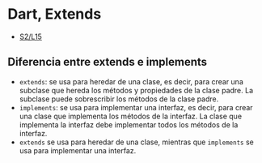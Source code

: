 Dart, Extends
====================

- [S2/L15](https://www.youtube.com/watch?v=pX3j5ccq5t4&list=PLCKuOXG0bPi0sIn-nDsi7ma9OV6MEMkxj&index=21)

## Diferencia entre extends e implements

- `extends`: se usa para heredar de una clase, es decir, para crear una subclase que hereda los métodos y propiedades de la clase padre. La subclase puede sobrescribir los métodos de la clase padre.
- `implements`: se usa para implementar una interfaz, es decir, para crear una clase que implementa los métodos de la interfaz. La clase que implementa la interfaz debe implementar todos los métodos de la interfaz.
- `extends` se usa para heredar de una clase, mientras que `implements` se usa para implementar una interfaz.

